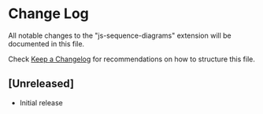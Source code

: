 # Change Log

All notable changes to the "js-sequence-diagrams" extension will be documented in this file.

Check [Keep a Changelog](http://keepachangelog.com/) for recommendations on how to structure this file.

## [Unreleased]

- Initial release